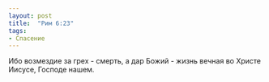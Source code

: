 ```yaml
---
layout: post
title:  "Рим 6:23"
tags:
- Спасение
---
```


Ибо возмездие за грех - смерть, а дар Божий - жизнь вечная во Христе Иисусе, Господе нашем.
